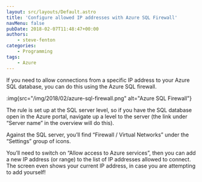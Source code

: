 ```yaml
---
layout: src/layouts/Default.astro
title: 'Configure allowed IP addresses with Azure SQL Firewall'
navMenu: false
pubDate: 2018-02-07T11:48:47+00:00
authors:
    - steve-fenton
categories:
    - Programming
tags:
    - Azure
---
```


If you need to allow connections from a specific IP address to your Azure SQL database, you can do this using the Azure SQL firewall.

:img{src="/img/2018/02/azure-sql-firewall.png" alt="Azure SQL Firewall"}

The rule is set up at the SQL server level, so if you have the SQL database open in the Azure portal, navigate up a level to the server (the link under “Server name” in the overview will do this).

Against the SQL server, you’ll find “Firewall / Virtual Networks” under the “Settings” group of icons.

You’ll need to switch on “Allow access to Azure services”, then you can add a new IP address (or range) to the list of IP addresses allowed to connect. The screen even shows your current IP address, in case you are attempting to add yourself!